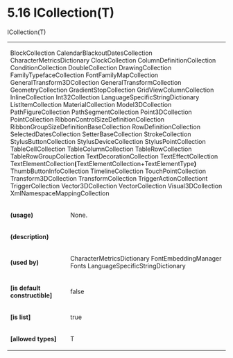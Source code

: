 <html dir="LTR" xmlns:mshelp="http://msdn.microsoft.com/mshelp" xmlns:ddue="http://ddue.schemas.microsoft.com/authoring/2003/5" xmlns:xlink="http://www.w3.org/1999/xlink" xmlns:tool="http://www.microsoft.com/tooltip"><body><input type="hidden" id="userDataCache" class="userDataStyle"><input type="hidden" id="hiddenScrollOffset"><img id="dropDownImage" style="display:none; height:0; width:0;" src="../local/drpdown.gif"><img id="dropDownHoverImage" style="display:none; height:0; width:0;" src="../local/drpdown_orange.gif"><img id="collapseImage" style="display:none; height:0; width:0;" src="../local/collapse.gif"><img id="expandImage" style="display:none; height:0; width:0;" src="../local/exp.gif"><img id="collapseAllImage" style="display:none; height:0; width:0;" src="../local/collall.gif"><img id="expandAllImage" style="display:none; height:0; width:0;" src="../local/expall.gif"><img id="copyImage" style="display:none; height:0; width:0;" src="../local/copycode.gif"><img id="copyHoverImage" style="display:none; height:0; width:0;" src="../local/copycodeHighlight.gif"><div id="header"><h1 class="heading">5.16 ICollection(T)</h1></div><div id="mainSection"><div id="mainBody"><div id="allHistory" class="saveHistory" onsave="saveAll()" onload="loadAll()"></div>
				<p xmlns:wsd="http://wsdev.schemas.microsoft.com/authoring/2008/2" xmlns:msxsl="urn:schemas-microsoft-com:xslt" xmlns:script="urn:script" xmlns:build="urn:build">
				</p>
			<div id="sectionSection0" class="section" name="collapseableSection"><content xmlns="http://ddue.schemas.microsoft.com/authoring/2003/5" xmlns:wsd="http://wsdev.schemas.microsoft.com/authoring/2008/2" xmlns:msxsl="urn:schemas-microsoft-com:xslt" xmlns:script="urn:script" xmlns:build="urn:build">
				</content></div><div id="sectionSection1" class="section" name="collapseableSection"><content xmlns="http://ddue.schemas.microsoft.com/authoring/2003/5" xmlns:wsd="http://wsdev.schemas.microsoft.com/authoring/2008/2" xmlns:msxsl="urn:schemas-microsoft-com:xslt" xmlns:script="urn:script" xmlns:build="urn:build">
					<p xmlns="">ICollection(T)</p>
					<p xmlns=""><b></b></p><table class="ProtocolAuthoredTable" xmlns=""><tr>
								<td colspan="2">
									<p>
										<mshelp:link keywords="9ba3cd3c-b56d-4096-a864-66fed72787df" tabindex="0">BlockCollection</mshelp:link> <mshelp:link keywords="cae82730-3afe-4150-a3d2-bc1ff43786ef" tabindex="0">CalendarBlackoutDatesCollection</mshelp:link> <mshelp:link keywords="417348ff-07b8-4901-8d55-fc187479449a" tabindex="0">CharacterMetricsDictionary</mshelp:link> <mshelp:link keywords="f0d4bcef-6711-41d0-8438-486378382c31" tabindex="0">ClockCollection</mshelp:link> <mshelp:link keywords="3902751c-c9e5-4cd2-baee-8ecd67894e0d" tabindex="0">ColumnDefinitionCollection</mshelp:link> <mshelp:link keywords="e2f50a44-a8b0-4d38-a5cd-19a5428d0905" tabindex="0">ConditionCollection</mshelp:link> <mshelp:link keywords="a7403305-1a05-4ca6-8ae2-e1c5467ecdce" tabindex="0">DoubleCollection</mshelp:link> <mshelp:link keywords="fb1c8544-1fa1-4806-93f9-42be05d1505c" tabindex="0">DrawingCollection</mshelp:link> <mshelp:link keywords="0d043c5f-157b-4df2-9296-5b0d6b34eb51" tabindex="0">FamilyTypefaceCollection</mshelp:link> <mshelp:link keywords="f6254c4d-59b6-472b-a781-d110246aec3a" tabindex="0">FontFamilyMapCollection</mshelp:link> <mshelp:link keywords="428f5222-d7c1-4a69-83a4-4d1c82f0a847" tabindex="0">GeneralTransform3DCollection</mshelp:link> <mshelp:link keywords="46a8a1e8-6c67-4352-9311-0389223ea57c" tabindex="0">GeneralTransformCollection</mshelp:link> <mshelp:link keywords="a337fd66-df58-455d-ad5c-175085207a4a" tabindex="0">GeometryCollection</mshelp:link> <mshelp:link keywords="0fc5242d-90a3-4cdc-937c-3e165296c645" tabindex="0">GradientStopCollection</mshelp:link> <mshelp:link keywords="a2324e87-a148-4d06-b6ca-62d0c1872542" tabindex="0">GridViewColumnCollection</mshelp:link> <mshelp:link keywords="17b5fd8a-16fe-4a61-bad9-37a5d5771207" tabindex="0">InlineCollection</mshelp:link> <mshelp:link keywords="793c4998-95ad-450b-9525-59dcdcaaa004" tabindex="0">Int32Collection</mshelp:link> <mshelp:link keywords="c0254673-7ad6-47c0-a17e-6f14f4aaa01e" tabindex="0">LanguageSpecificStringDictionary</mshelp:link> <mshelp:link keywords="f381fc2e-6b32-4961-ab9b-decd4b7c84a2" tabindex="0">ListItemCollection</mshelp:link> <mshelp:link keywords="6c3ac97a-1a5b-4e4a-a54a-7fbd1959178d" tabindex="0">MaterialCollection</mshelp:link> <mshelp:link keywords="5c3380c3-e555-4536-a320-c6ef3a9c0355" tabindex="0">Model3DCollection</mshelp:link> <mshelp:link keywords="0b1f3d22-4a17-439a-826a-a4af91489eb2" tabindex="0">PathFigureCollection</mshelp:link> <mshelp:link keywords="5204391e-9979-4768-971e-16c26924fd53" tabindex="0">PathSegmentCollection</mshelp:link> <mshelp:link keywords="46e6d4ae-c0f2-41f6-a0d6-4a7db1162033" tabindex="0">Point3DCollection</mshelp:link> <mshelp:link keywords="1a2d55cb-0e01-4d53-805b-9dc4e7f069ea" tabindex="0">PointCollection</mshelp:link> <mshelp:link keywords="53610454-d1be-4ed9-adba-7ae8d147cf6a" tabindex="0">RibbonControlSizeDefinitionCollection</mshelp:link> <mshelp:link keywords="dc3c9a7d-dfbc-434e-b49a-45c1682ceda6" tabindex="0">RibbonGroupSizeDefinitionBaseCollection</mshelp:link> <mshelp:link keywords="c9fd087b-eeb4-4def-b3c9-52c993e1eeb3" tabindex="0">RowDefinitionCollection</mshelp:link> <mshelp:link keywords="d43a0f92-b133-4e95-93a1-a58639728606" tabindex="0">SelectedDatesCollection</mshelp:link> <mshelp:link keywords="9bc4e9d7-f0a8-4a15-8292-7e108dd7dbea" tabindex="0">SetterBaseCollection</mshelp:link> <mshelp:link keywords="a8f6a233-ba68-4a71-8524-d164501e129c" tabindex="0">StrokeCollection</mshelp:link> <mshelp:link keywords="579d6abd-e52e-4dfd-b6cb-6647efc98c7f" tabindex="0">StylusButtonCollection</mshelp:link> <mshelp:link keywords="74ac9de9-b5be-4068-9daf-9009d4e4c7d4" tabindex="0">StylusDeviceCollection</mshelp:link> <mshelp:link keywords="b4a24195-2d81-43f3-aaeb-334e03b154a9" tabindex="0">StylusPointCollection</mshelp:link> <mshelp:link keywords="548f408d-d26e-4c30-a518-1a8a766cea2f" tabindex="0">TableCellCollection</mshelp:link> <mshelp:link keywords="988d2b77-549a-4a2d-85f4-d3b0030ec6d5" tabindex="0">TableColumnCollection</mshelp:link> <mshelp:link keywords="701c14b4-0012-4279-951c-70841480558c" tabindex="0">TableRowCollection</mshelp:link> <mshelp:link keywords="6b400090-ed50-445d-98fb-f7c632e08039" tabindex="0">TableRowGroupCollection</mshelp:link> <mshelp:link keywords="f1d8fa30-c169-4d1e-9702-47fc149ab278" tabindex="0">TextDecorationCollection</mshelp:link> <mshelp:link keywords="944fc34f-5815-4b60-b743-a4ad335c4e5c" tabindex="0">TextEffectCollection</mshelp:link> <mshelp:link keywords="33cbadf2-2d99-4aa2-a512-33ef3043ebe1" tabindex="0">TextElementCollection</mshelp:link><b>(</b>TextElementCollection+TextElementType<b>) </b><mshelp:link keywords="93adf196-e495-4c89-b91b-36fc1a31bc53" tabindex="0">ThumbButtonInfoCollection</mshelp:link> <mshelp:link keywords="118fd1e6-acd9-4851-89c4-1c4159097fe0" tabindex="0">TimelineCollection</mshelp:link> <mshelp:link keywords="aa4c28f3-255c-4d01-a4e9-1508891f31e0" tabindex="0">TouchPointCollection</mshelp:link> <mshelp:link keywords="1d3660ee-2954-4fb5-a3cb-afa8109e4c56" tabindex="0">Transform3DCollection</mshelp:link> <mshelp:link keywords="d3e68c96-9397-4463-aede-6edc569a9cd1" tabindex="0">TransformCollection</mshelp:link> <mshelp:link keywords="f95743af-89ac-44e4-ba5e-566610284b10" tabindex="0">TriggerActionCollectiont</mshelp:link> <mshelp:link keywords="8369deb0-8541-44a0-9a9c-b2289a8e45ad" tabindex="0">TriggerCollection</mshelp:link> <mshelp:link keywords="2ce28400-e5b8-4e8c-a3a9-4f9cdd87fe00" tabindex="0">Vector3DCollection</mshelp:link> <mshelp:link keywords="c293df61-9758-4efd-b482-95974f7c9040" tabindex="0">VectorCollection</mshelp:link> <mshelp:link keywords="e0785eca-5f77-4672-a0f2-b0d45fc08738" tabindex="0">Visual3DCollection</mshelp:link> <mshelp:link keywords="7e5c0726-4202-4e19-b266-b6bf1584e252" tabindex="0">XmlNamespaceMappingCollection</mshelp:link></p>
								</td>
							</tr><tr>
							<td>
								<p>
									<b>(usage)</b>
								</p>
							</td>
							<td>
								<p>None.</p>
							</td>
						</tr><tr>
							<td>
								<p>
									<b>(description)</b>
								</p>
							</td>
							<td>
							</td>
						</tr><tr>
							<td>
								<p>
									<b>(used by)</b>
								</p>
							</td>
							<td>
								<p>
									<mshelp:link keywords="417348ff-07b8-4901-8d55-fc187479449a" tabindex="0">CharacterMetricsDictionary</mshelp:link> <mshelp:link keywords="00caa6ad-2e33-4af5-9d44-f9706dc11c88" tabindex="0">FontEmbeddingManager</mshelp:link> <mshelp:link keywords="e4c82d99-4e3d-47b5-8df5-530f2e613ae5" tabindex="0">Fonts</mshelp:link> <mshelp:link keywords="c0254673-7ad6-47c0-a17e-6f14f4aaa01e" tabindex="0">LanguageSpecificStringDictionary</mshelp:link></p>
							</td>
						</tr><tr>
							<td>
								<p>
									<b>[is default constructible]</b>
								</p>
							</td>
							<td>
								<p>false</p>
							</td>
						</tr><tr>
							<td>
								<p>
									<b>[is list]</b>
								</p>
							</td>
							<td>
								<p>true</p>
							</td>
						</tr><tr>
							<td>
								<p>
									<b>[allowed types]</b>
								</p>
							</td>
							<td>
								<p>T</p>
							</td>
						</tr></table>
				</content></div><!--[if gte IE 5]>
			<tool:tip element="languageFilterToolTip" avoidmouse="false"/>
		<![endif]--></div><a name="feedback"></a><span></span></div></body></html>